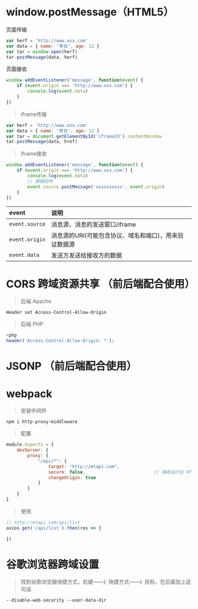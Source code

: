 # window.postMessage（HTML5）

页面传输
```javascript
var herf = 'http://www.xxx.com'
var data = { name: '李白', age: 12 }
var tar = window.open(herf)
tar.postMessage(data, herf)
```

页面接收
```javascript
window.addEventListener('message', function(event) {
	if (event.origin === 'http://www.xxx.com') {
		console.log(event.data)
	}
})
```

> iframe传输
```javascript
var herf = 'http://www.xxx.com'
var data = { name: '李白', age: 12 }
var tar = document.getElementById('iframeId').contentWindow
tar.postMessage(data, href)
```

> iframe接收
```javascript
window.addEventListener('message', function(event) {
	if (event.origin === 'http://www.xxx.com') {
		console.log(event.data)
		// 数据回传
		event.source.postMessage('xxxxxxxxxx', event.origin)
	}
})
```

event|说明
:-|:-
`event.source`| 消息源，消息的发送窗口/iframe
`event.origin`|消息源的URI(可能包含协议、域名和端口)，用来验证数据源
`event.data`|发送方发送给接收方的数据

# CORS 跨域资源共享 （前后端配合使用）

> 后端 Apache
```
Header set Access-Control-Allow-Origin
```

> 后端 PHP
```php
<php
header('Access-Control-Allow-Origin: *');
```

# JSONP （前后端配合使用）

# webpack

> 安装中间件
```
npm i http-proxy-middleware
```

> 配置
```javascript
module.exports = {
	devServer: {
		proxy: {
			"/api/*": {
				target: "http://mtapi.com",
				secure: false,							// 接收运行在 HTTPS 上的服务
				changeOrigin: true
			}
		}
	}
}
```

> 使用
```javascript
// http://mtapi.com/api/list
axios.get('/api/list').then(res => {
	
})
```

# 谷歌浏览器跨域设置

> 找到谷歌浏览器快捷方式，右键——》快捷方式——》目标，在后面加上这句话
```
--disable-web-security --user-data-dir 
```